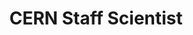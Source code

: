 ---
draft: false
name: "Stephen Dolan"
title: "CERN Staff Scientist"
description: "Measuring and modelling neutrino interactions for T2K, ICARUS and DUNE"
publicationLink: "https://inspirehep.net/authors/1347646"
githubLink: "https://github.com/sjdolan"
avatar: {
    src: "/member-photos/stephen.avif",
    alt: "Stephen Dolan"
}
publishDate: "2022-11-08 15:39"
isFormerMember: false
---